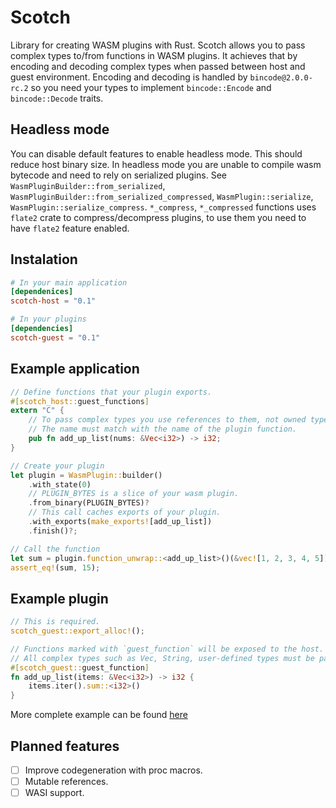 # Scotch
Library for creating WASM plugins with Rust.
Scotch allows you to pass complex types to/from functions in WASM plugins.
It achieves that by encoding and decoding complex types when passed between host and guest environment.
Encoding and decoding is handled by `bincode@2.0.0-rc.2` so you need your types
to implement `bincode::Encode` and `bincode::Decode` traits.

## Headless mode
You can disable default features to enable headless mode. This should reduce host binary size.
In headless mode you are unable to compile wasm bytecode and need to rely on serialized plugins.
See `WasmPluginBuilder::from_serialized`, `WasmPluginBuilder::from_serialized_compressed`, 
`WasmPlugin::serialize`, `WasmPlugin::serialize_compress`. `*_compress`, `*_compressed` functions
uses `flate2` crate to compress/decompress plugins, to use them you need to have `flate2` feature enabled.

## Instalation
```toml
# In your main application
[dependenices]
scotch-host = "0.1"

# In your plugins
[dependencies]
scotch-guest = "0.1"
```

## Example application
```rust
// Define functions that your plugin exports.
#[scotch_host::guest_functions]
extern "C" {
    // To pass complex types you use references to them, not owned types.
    // The name must match with the name of the plugin function.
    pub fn add_up_list(nums: &Vec<i32>) -> i32;
}

// Create your plugin
let plugin = WasmPlugin::builder()
    .with_state(0)
    // PLUGIN_BYTES is a slice of your wasm plugin.
    .from_binary(PLUGIN_BYTES)?
    // This call caches exports of your plugin.
    .with_exports(make_exports![add_up_list])
    .finish()?;

// Call the function
let sum = plugin.function_unwrap::<add_up_list>()(&vec![1, 2, 3, 4, 5])?;
assert_eq!(sum, 15);
```

## Example plugin
```rust
// This is required.
scotch_guest::export_alloc!();

// Functions marked with `guest_function` will be exposed to the host.
// All complex types such as Vec, String, user-defined types must be passed by immutable reference.
#[scotch_guest::guest_function]
fn add_up_list(items: &Vec<i32>) -> i32 {
    items.iter().sum::<i32>()
}
```

More complete example can be found [here](/examples)

## Planned features
* [ ] Improve codegeneration with proc macros.
* [ ] Mutable references.
* [ ] WASI support.
